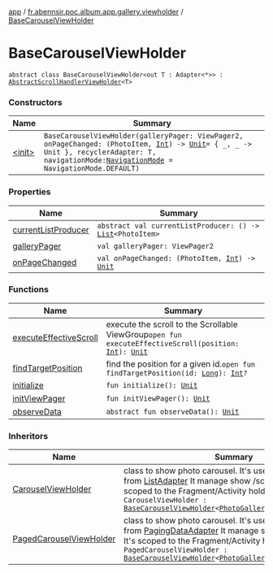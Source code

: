 [app](../../index.md) / [fr.abennsir.poc.album.app.gallery.viewholder](../index.md) / [BaseCarouselViewHolder](./index.md)

# BaseCarouselViewHolder

`abstract class BaseCarouselViewHolder<out T : Adapter<*>> : `[`AbstractScrollHandlerViewHolder`](../-abstract-scroll-handler-view-holder/index.md)`<T>`

### Constructors

| Name | Summary |
|---|---|
| [&lt;init&gt;](-init-.md) | `BaseCarouselViewHolder(galleryPager: ViewPager2, onPageChanged: (PhotoItem, `[`Int`](https://kotlinlang.org/api/latest/jvm/stdlib/kotlin/-int/index.html)`) -> `[`Unit`](https://kotlinlang.org/api/latest/jvm/stdlib/kotlin/-unit/index.html)` = { _, _ -> Unit }, recyclerAdapter: T, navigationMode: `[`NavigationMode`](../../fr.abennsir.poc.album.app.gallery.data/-navigation-mode/index.md)` = NavigationMode.DEFAULT)` |

### Properties

| Name | Summary |
|---|---|
| [currentListProducer](current-list-producer.md) | `abstract val currentListProducer: () -> `[`List`](https://kotlinlang.org/api/latest/jvm/stdlib/kotlin.collections/-list/index.html)`<PhotoItem>` |
| [galleryPager](gallery-pager.md) | `val galleryPager: ViewPager2` |
| [onPageChanged](on-page-changed.md) | `val onPageChanged: (PhotoItem, `[`Int`](https://kotlinlang.org/api/latest/jvm/stdlib/kotlin/-int/index.html)`) -> `[`Unit`](https://kotlinlang.org/api/latest/jvm/stdlib/kotlin/-unit/index.html) |

### Functions

| Name | Summary |
|---|---|
| [executeEffectiveScroll](execute-effective-scroll.md) | execute the scroll to the Scrollable ViewGroup`open fun executeEffectiveScroll(position: `[`Int`](https://kotlinlang.org/api/latest/jvm/stdlib/kotlin/-int/index.html)`): `[`Unit`](https://kotlinlang.org/api/latest/jvm/stdlib/kotlin/-unit/index.html) |
| [findTargetPosition](find-target-position.md) | find the position for a given id.`open fun findTargetPosition(id: `[`Long`](https://kotlinlang.org/api/latest/jvm/stdlib/kotlin/-long/index.html)`): `[`Int`](https://kotlinlang.org/api/latest/jvm/stdlib/kotlin/-int/index.html)`?` |
| [initialize](initialize.md) | `fun initialize(): `[`Unit`](https://kotlinlang.org/api/latest/jvm/stdlib/kotlin/-unit/index.html) |
| [initViewPager](init-view-pager.md) | `fun initViewPager(): `[`Unit`](https://kotlinlang.org/api/latest/jvm/stdlib/kotlin/-unit/index.html) |
| [observeData](observe-data.md) | `abstract fun observeData(): `[`Unit`](https://kotlinlang.org/api/latest/jvm/stdlib/kotlin/-unit/index.html) |

### Inheritors

| Name | Summary |
|---|---|
| [CarouselViewHolder](../../fr.abennsir.poc.album.app.gallery.simple.viewholder/-carousel-view-holder/index.md) | class to show photo carousel. It's used to show Gallery from [ListAdapter](#) It manage show /scroll to target. It's scoped to the Fragment/Activity holder.`class CarouselViewHolder : `[`BaseCarouselViewHolder`](./index.md)`<`[`PhotoGalleryDataAdapter`](../../fr.abennsir.poc.album.app.gallery.simple.adapter/-photo-gallery-data-adapter/index.md)`>` |
| [PagedCarouselViewHolder](../../fr.abennsir.poc.album.app.gallery.paging.viewholder/-paged-carousel-view-holder/index.md) | class to show photo carousel. It's used to show Carousel from [PagingDataAdapter](#) It manage show /scroll to target. It's scoped to the Fragment/Activity holder.`class PagedCarouselViewHolder : `[`BaseCarouselViewHolder`](./index.md)`<`[`PhotoGalleryPagingDataAdapter`](../../fr.abennsir.poc.album.app.gallery.paging.adapter/-photo-gallery-paging-data-adapter/index.md)`>` |
